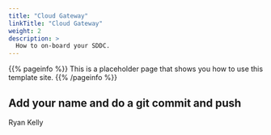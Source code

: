 ```yaml
---
title: "Cloud Gateway"
linkTitle: "Cloud Gateway"
weight: 2
description: >
  How to on-board your SDDC. 
---
```


{{% pageinfo %}}
This is a placeholder page that shows you how to use this template site.
{{% /pageinfo %}}



## Add your name and do a git commit and push

Ryan Kelly


